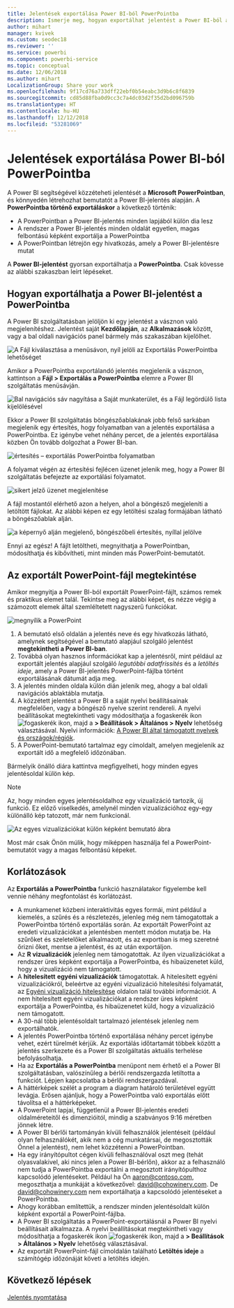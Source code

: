 ```yaml
---
title: Jelentések exportálása Power BI-ból PowerPointba
description: Ismerje meg, hogyan exportálhat jelentést a Power BI-ból a PowerPointba.
author: mihart
manager: kvivek
ms.custom: seodec18
ms.reviewer: ''
ms.service: powerbi
ms.component: powerbi-service
ms.topic: conceptual
ms.date: 12/06/2018
ms.author: mihart
LocalizationGroup: Share your work
ms.openlocfilehash: 9f17cd76a733dff22ebf0b54eabc3d9b6c8f6839
ms.sourcegitcommit: cd85d88fba0d9cc3c7a4dc03d2f35d2bd096759b
ms.translationtype: HT
ms.contentlocale: hu-HU
ms.lasthandoff: 12/12/2018
ms.locfileid: "53281069"
---
```

# <a name="export-reports-from-power-bi-to-powerpoint"></a>Jelentések exportálása Power BI-ból PowerPointba
A Power BI segítségével közzéteheti jelentését a **Microsoft PowerPointban**, és könnyedén létrehozhat bemutatót a Power BI-jelentés alapján. A **PowerPointba történő exportáláskor** a következő történik:

* A PowerPointban a Power BI-jelentés minden lapjából külön dia lesz
* A rendszer a Power BI-jelentés minden oldalát egyetlen, magas felbontású képként exportálja a PowerPointba <!-- * The filters and slicers settings that you added to the report are preserved. -->
* A PowerPointban létrejön egy hivatkozás, amely a Power BI-jelentésre mutat 

A **Power BI-jelentést** gyorsan exportálhatja a **PowerPointba**. Csak kövesse az alábbi szakaszban leírt lépéseket.

## <a name="how-to-export-your-power-bi-report-to-powerpoint"></a>Hogyan exportálhatja a Power BI-jelentést a PowerPointba
A Power BI szolgáltatásban jelöljön ki egy jelentést a vásznon való megjelenítéshez. Jelentést saját **Kezdőlapján**, az **Alkalmazások** között, vagy a bal oldali navigációs panel bármely más szakaszában kijelölhet.

![A Fájl kiválasztása a menüsávon, nyíl jelöli az Exportálás PowerPointba lehetőséget](media/end-user-powerpoint/power-bi-publish.png)

Amikor a PowerPointba exportálandó jelentés megjelenik a vásznon, kattintson a **Fájl > Exportálás a PowerPointba** elemre a Power BI szolgáltatás menüsávján.

![Bal navigációs sáv nagyítása a Saját munkaterület, és a Fájl legördülő lista kijelölésével](media/end-user-powerpoint/powerbi_to_powerpoint_1.png)

Ekkor a Power BI szolgáltatás böngészőablakának jobb felső sarkában megjelenik egy értesítés, hogy folyamatban van a jelentés exportálása a PowerPointba. Ez igénybe vehet néhány percet, de a jelentés exportálása közben Ön tovább dolgozhat a Power BI-ban.

![értesítés – exportálás PowerPointba folyamatban](media/end-user-powerpoint/powerbi_to_powerpoint_2.png)

A folyamat végén az értesítési fejlécen üzenet jelenik meg, hogy a Power BI szolgáltatás befejezte az exportálási folyamatot.

![sikert jelző üzenet megjelenítése](media/end-user-powerpoint/powerbi_to_powerpoint_3.png)

A fájl mostantól elérhető azon a helyen, ahol a böngésző megjeleníti a letöltött fájlokat. Az alábbi képen ez egy letöltési szalag formájában látható a böngészőablak alján.

![a képernyő alján megjelenő, böngészőbeli értesítés, nyíllal jelölve](media/end-user-powerpoint/powerbi_to_powerpoint_4.png)

Ennyi az egész! A fájlt letöltheti, megnyithatja a PowerPointban, módosíthatja és kibővítheti, mint minden más PowerPoint-bemutatót.

## <a name="checking-out-your-exported-powerpoint-file"></a>Az exportált PowerPoint-fájl megtekintése
Amikor megnyitja a Power BI-ból exportált PowerPoint-fájlt, számos remek és praktikus elemet talál. Tekintse meg az alábbi képet, és nézze végig a számozott elemek által szemléltetett nagyszerű funkciókat.

![megnyílik a PowerPoint](media/end-user-powerpoint/powerbi_to_powerpoint_5.png)

1. A bemutató első oldalán a jelentés neve és egy hivatkozás látható, amelynek segítségével a bemutató alapjául szolgáló jelentést **megtekintheti a Power BI-ban**.
2. Továbbá olyan hasznos információkat kap a jelentésről, mint például az exportált jelentés alapjául szolgáló *legutóbbi adatfrissítés* és a *letöltés ideje*, amely a Power BI-jelentés PowerPoint-fájlba történt exportálásának dátumát adja meg.
3. A jelentés minden oldala külön dián jelenik meg, ahogy a bal oldali navigációs ablaktábla mutatja. 
4. A közzétett jelentést a Power BI a saját nyelvi beállításainak megfelelően, vagy a böngésző nyelve szerint rendereli. A nyelvi beállításokat megtekintheti vagy módosíthatja a fogaskerék ikon ![fogaskerék ikon](media/end-user-powerpoint/power-bi-settings-icon.png), majd a **> Beállítások > Általános > Nyelv** lehetőség választásával. Nyelvi információk: [A Power BI által támogatott nyelvek és országok/régiók](../supported-languages-countries-regions.md).
5. A PowerPoint-bemutató tartalmaz egy címoldalt, amelyen megjelenik az exportált idő a megfelelő időzónában.

Bármelyik önálló diára kattintva megfigyelheti, hogy minden egyes jelentésoldal külön kép.

>[!NOTE]
> Az, hogy minden egyes jelentésoldalhoz egy vizualizáció tartozik, új funkció. Ez előző viselkedés, amelynél minden vizualizációhoz egy-egy különálló kép tatozott, már nem funkcionál. 
 

![Az egyes vizualizációkat külön képként bemutató ábra](media/end-user-powerpoint/powerbi_to_powerpoint_6.png)

Most már csak Önön múlik, hogy miképpen használja fel a PowerPoint-bemutatót vagy a magas felbontású képeket.

## <a name="limitations"></a>Korlátozások
Az **Exportálás a PowerPointba** funkció használatakor figyelembe kell vennie néhány megfontolást és korlátozást.

* A munkamenet közbeni interaktivitás egyes formái, mint például a kiemelés, a szűrés és a részletezés, jelenleg még nem támogatottak a PowerPointba történő exportálás során. Az exportált PowerPoint az eredeti vizualizációkat a jelentésben mentett módon mutatja be. Ha szűrőket és szeletelőket alkalmazott, és az exportban is meg szeretné őrizni őket, mentse a jelentést, és az után exportáljon.
* Az **R vizualizációk** jelenleg nem támogatottak. Az ilyen vizualizációkat a rendszer üres képként exportálja a PowerPointba, és hibaüzenetet küld, hogy a vizualizáció nem támogatott.
* A **hitelesített** **egyéni vizualizációk** támogatottak. A hitelesített egyéni vizualizációkról, beleértve az egyéni vizualizáció hitelesítési folyamatát, az [Egyéni vizualizáció hitelesítése](../power-bi-custom-visuals-certified.md) oldalon talál további információt. A nem hitelesített egyéni vizualizációkat a rendszer üres képként exportálja a PowerPointba, és hibaüzenetet küld, hogy a vizualizáció nem támogatott.
* A 30-nál több jelentésoldalt tartalmazó jelentések jelenleg nem exportálhatók.
* A jelentés PowerPointba történő exportálása néhány percet igénybe vehet, ezért türelmét kérjük. Az exportálás időtartamát többek között a jelentés szerkezete és a Power BI szolgáltatás aktuális terhelése befolyásolhatja.
* Ha az **Exportálás a PowerPointba** menüpont nem érhető el a Power BI szolgáltatásban, valószínűleg a bérlői rendszergazda letiltotta a funkciót. Lépjen kapcsolatba a bérlői rendszergazdával.
* A háttérképek szélét a program a diagram határoló területével együtt levágja. Erősen ajánljuk, hogy a PowerPointba való exportálás előtt távolítsa el a háttérképeket.
* A PowerPoint lapjai, függetlenül a Power BI-jelentés eredeti oldalméreteitől és dimenzióitól, mindig a szabványos 9:16 méretben jönnek létre.
* A Power BI bérlői tartományán kívüli felhasználók jelentéseit (például olyan felhasználókét, akik nem a cég munkatársai, de megosztották Önnel a jelentést), nem lehet közzétenni a PowerPointban.
* Ha egy irányítópultot cégen kívüli felhasználóval oszt meg (tehát olyasvalakivel, aki nincs jelen a Power BI-bérlőn), akkor az a felhasználó nem tudja a PowerPointba exportálni a megosztott irányítópulthoz kapcsolódó jelentéseket. Például ha Ön aaron@contoso.com, megoszthatja a munkáját a következővel: david@cohowinery.com. De david@cohowinery.com nem exportálhatja a kapcsolódó jelentéseket a PowerPointba.
* Ahogy korábban említettük, a rendszer minden jelentésoldalt külön képként exportál a PowerPoint-fájlba.
* A Power BI szolgáltatás a PowerPoint-exportálásnál a Power BI nyelvi beállításait alkalmazza. A nyelvi beállításokat megtekintheti vagy módosíthatja a fogaskerék ikon ![fogaskerék ikon](media/end-user-powerpoint/power-bi-settings-icon.png), majd a **> Beállítások > Általános > Nyelv** lehetőség választásával.
* Az exportált PowerPoint-fájl címoldalán található **Letöltés ideje** a számítógép időzónáját követi a letöltés idején.

## <a name="next-steps"></a>Következő lépések
[Jelentés nyomtatása](end-user-print.md)
